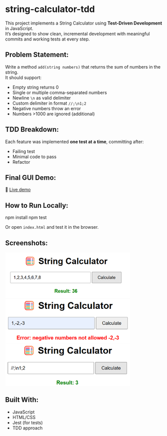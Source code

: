 # string-calculator-tdd

This project implements a String Calculator using **Test-Driven Development** in JavaScript.  
It’s designed to show clean, incremental development with meaningful commits and working tests at every step.

## Problem Statement:

Write a method `add(string numbers)` that returns the sum of numbers in the string.  
It should support:

- Empty string returns 0  
- Single or multiple comma-separated numbers  
- Newline `\n` as valid delimiter  
- Custom delimiter in format `//;\n1;2`  
- Negative numbers throw an error  
- Numbers >1000 are ignored (additional)

## TDD Breakdown:

Each feature was implemented **one test at a time**, committing after:

- Failing test
- Minimal code to pass
- Refactor

## Final GUI Demo:
 
🔗 [Live demo](https://string-calculator-incubyte31.netlify.app/) 

## How to Run Locally:
npm install
npm test


Or open `index.html` and test it in the browser.

## Screenshots:

<img src="screenshots/success.png" width="400"/>
<img src="screenshots/negative_error.png" width="400"/>
<img src="screenshots/diff_delimeter.png" width="400"/>

## Built With:

- JavaScript
- HTML/CSS
- Jest (for tests)
- TDD approach




